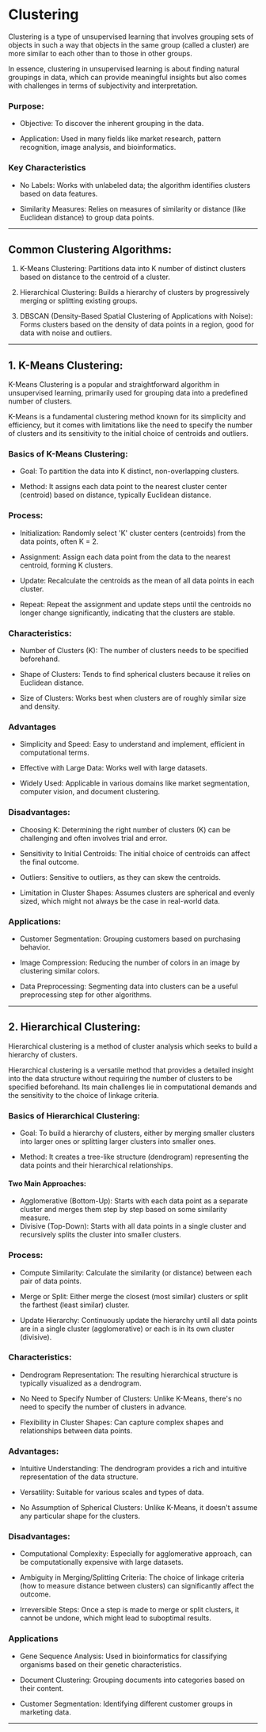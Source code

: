 # Clustering


Clustering is a type of unsupervised learning that involves grouping sets of objects in such a way that objects in the same group (called a cluster) are more similar to each other than to those in other groups. 

In essence, clustering in unsupervised learning is about finding natural groupings in data, which can provide meaningful insights but also comes with challenges in terms of subjectivity and interpretation.

### Purpose:

- Objective: To discover the inherent grouping in the data.

- Application: Used in many fields like market research, pattern recognition, image analysis, and bioinformatics.

### Key Characteristics

- No Labels: Works with unlabeled data; the algorithm identifies clusters based on data features.

- Similarity Measures: Relies on measures of similarity or distance (like Euclidean distance) to group data points.

--- 
## Common Clustering Algorithms:

   1. K-Means Clustering: Partitions data into K number of distinct clusters based on distance to the centroid of a cluster.

   2. Hierarchical Clustering: Builds a hierarchy of clusters by progressively merging or splitting existing groups.
  
   3. DBSCAN (Density-Based Spatial Clustering of Applications with Noise): Forms clusters based on the density of data points in a region, good for data with noise and outliers.

---

## 1. K-Means Clustering:

K-Means Clustering is a popular and straightforward algorithm in unsupervised learning, primarily used for grouping data into a predefined number of clusters. 

K-Means is a fundamental clustering method known for its simplicity and efficiency, but it comes with limitations like the need to specify the number of clusters and its sensitivity to the initial choice of centroids and outliers.

### Basics of K-Means Clustering:

   - Goal: To partition the data into K distinct, non-overlapping clusters.

   - Method: It assigns each data point to the nearest cluster center (centroid) based on distance, typically Euclidean distance.

### Process:

   - Initialization: Randomly select 'K' cluster centers (centroids) from the data points, often K = 2.

   - Assignment: Assign each data point from the data to the nearest centroid, forming K clusters.

   - Update: Recalculate the centroids as the mean of all data points in each cluster.

   - Repeat: Repeat the assignment and update steps until the centroids no longer change significantly, indicating that the clusters are stable.


### Characteristics:

   - Number of Clusters (K): The number of clusters needs to be specified beforehand.

   - Shape of Clusters: Tends to find spherical clusters because it relies on Euclidean distance.

   - Size of Clusters: Works best when clusters are of roughly similar size and density.

### Advantages

   - Simplicity and Speed: Easy to understand and implement, efficient in computational terms.

   - Effective with Large Data: Works well with large datasets.

   - Widely Used: Applicable in various domains like market segmentation, computer vision, and document clustering.

### Disadvantages:

   - Choosing K: Determining the right number of clusters (K) can be challenging and often involves trial and error.

   - Sensitivity to Initial Centroids: The initial choice of centroids can affect the final outcome.

   - Outliers: Sensitive to outliers, as they can skew the centroids.

   - Limitation in Cluster Shapes: Assumes clusters are spherical and evenly sized, which might not always be the case in real-world data.

### Applications:

   - Customer Segmentation: Grouping customers based on purchasing behavior.

   - Image Compression: Reducing the number of colors in an image by clustering similar colors.

   - Data Preprocessing: Segmenting data into clusters can be a useful preprocessing step for other algorithms.



--- 
## 2. Hierarchical Clustering:

Hierarchical clustering is a method of cluster analysis which seeks to build a hierarchy of clusters. 

Hierarchical clustering is a versatile method that provides a detailed insight into the data structure without requiring the number of clusters to be specified beforehand. Its main challenges lie in computational demands and the sensitivity to the choice of linkage criteria.

### Basics of Hierarchical Clustering:

   - Goal: To build a hierarchy of clusters, either by merging smaller clusters into larger ones or splitting larger clusters into smaller ones.

   - Method: It creates a tree-like structure (dendrogram) representing the data points and their hierarchical relationships.

   #### Two Main Approaches:
   - Agglomerative (Bottom-Up): Starts with each data point as a separate cluster and merges them step by step based on some similarity measure.
   - Divisive (Top-Down): Starts with all data points in a single cluster and recursively splits the cluster into smaller clusters.


### Process:

   - Compute Similarity: Calculate the similarity (or distance) between each pair of data points.

   - Merge or Split: Either merge the closest (most similar) clusters or split the farthest (least similar) cluster.

   - Update Hierarchy: Continuously update the hierarchy until all data points are in a single cluster (agglomerative) or each is in its own cluster (divisive).

### Characteristics:

   - Dendrogram Representation: The resulting hierarchical structure is typically visualized as a dendrogram.

   - No Need to Specify Number of Clusters: Unlike K-Means, there's no need to specify the number of clusters in advance.

   - Flexibility in Cluster Shapes: Can capture complex shapes and relationships between data points.

### Advantages:

   - Intuitive Understanding: The dendrogram provides a rich and intuitive representation of the data structure.

   - Versatility: Suitable for various scales and types of data.

   - No Assumption of Spherical Clusters: Unlike K-Means, it doesn't assume any particular shape for the clusters.

### Disadvantages:

   - Computational Complexity: Especially for agglomerative approach, can be computationally expensive with large datasets.

   - Ambiguity in Merging/Splitting Criteria: The choice of linkage criteria (how to measure distance between clusters) can significantly affect the outcome.

   - Irreversible Steps: Once a step is made to merge or split clusters, it cannot be undone, which might lead to suboptimal results.

### Applications

   - Gene Sequence Analysis: Used in bioinformatics for classifying organisms based on their genetic characteristics.

   - Document Clustering: Grouping documents into categories based on their content.

   - Customer Segmentation: Identifying different customer groups in marketing data.



---

